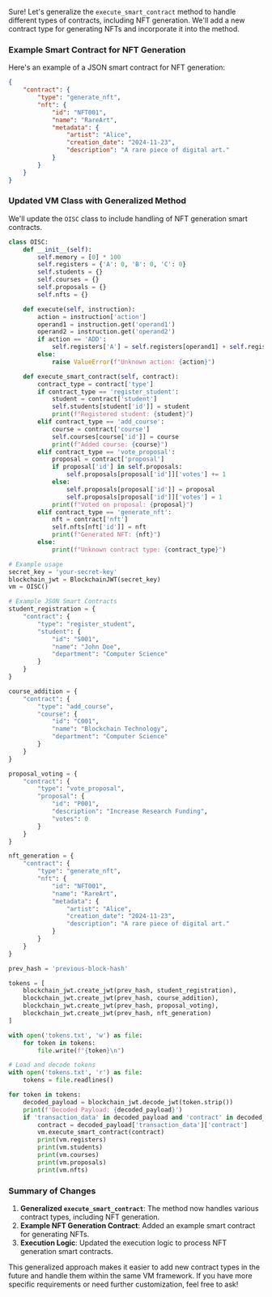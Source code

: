 Sure! Let's generalize the `execute_smart_contract` method to handle different types of contracts, including NFT generation. We'll add a new contract type for generating NFTs and incorporate it into the method.

### Example Smart Contract for NFT Generation
Here's an example of a JSON smart contract for NFT generation:
```json
{
    "contract": {
        "type": "generate_nft",
        "nft": {
            "id": "NFT001",
            "name": "RareArt",
            "metadata": {
                "artist": "Alice",
                "creation_date": "2024-11-23",
                "description": "A rare piece of digital art."
            }
        }
    }
}
```

### Updated VM Class with Generalized Method
We'll update the `OISC` class to include handling of NFT generation smart contracts.

```python
class OISC:
    def __init__(self):
        self.memory = [0] * 100
        self.registers = {'A': 0, 'B': 0, 'C': 0}
        self.students = {}
        self.courses = {}
        self.proposals = {}
        self.nfts = {}

    def execute(self, instruction):
        action = instruction['action']
        operand1 = instruction.get('operand1')
        operand2 = instruction.get('operand2')
        if action == 'ADD':
            self.registers['A'] = self.registers[operand1] + self.registers[operand2]
        else:
            raise ValueError(f"Unknown action: {action}")

    def execute_smart_contract(self, contract):
        contract_type = contract['type']
        if contract_type == 'register_student':
            student = contract['student']
            self.students[student['id']] = student
            print(f"Registered student: {student}")
        elif contract_type == 'add_course':
            course = contract['course']
            self.courses[course['id']] = course
            print(f"Added course: {course}")
        elif contract_type == 'vote_proposal':
            proposal = contract['proposal']
            if proposal['id'] in self.proposals:
                self.proposals[proposal['id']]['votes'] += 1
            else:
                self.proposals[proposal['id']] = proposal
                self.proposals[proposal['id']]['votes'] = 1
            print(f"Voted on proposal: {proposal}")
        elif contract_type == 'generate_nft':
            nft = contract['nft']
            self.nfts[nft['id']] = nft
            print(f"Generated NFT: {nft}")
        else:
            print(f"Unknown contract type: {contract_type}")

# Example usage
secret_key = 'your-secret-key'
blockchain_jwt = BlockchainJWT(secret_key)
vm = OISC()

# Example JSON Smart Contracts
student_registration = {
    "contract": {
        "type": "register_student",
        "student": {
            "id": "S001",
            "name": "John Doe",
            "department": "Computer Science"
        }
    }
}

course_addition = {
    "contract": {
        "type": "add_course",
        "course": {
            "id": "C001",
            "name": "Blockchain Technology",
            "department": "Computer Science"
        }
    }
}

proposal_voting = {
    "contract": {
        "type": "vote_proposal",
        "proposal": {
            "id": "P001",
            "description": "Increase Research Funding",
            "votes": 0
        }
    }
}

nft_generation = {
    "contract": {
        "type": "generate_nft",
        "nft": {
            "id": "NFT001",
            "name": "RareArt",
            "metadata": {
                "artist": "Alice",
                "creation_date": "2024-11-23",
                "description": "A rare piece of digital art."
            }
        }
    }
}

prev_hash = 'previous-block-hash'

tokens = [
    blockchain_jwt.create_jwt(prev_hash, student_registration),
    blockchain_jwt.create_jwt(prev_hash, course_addition),
    blockchain_jwt.create_jwt(prev_hash, proposal_voting),
    blockchain_jwt.create_jwt(prev_hash, nft_generation)
]

with open('tokens.txt', 'w') as file:
    for token in tokens:
        file.write(f"{token}\n")

# Load and decode tokens
with open('tokens.txt', 'r') as file:
    tokens = file.readlines()

for token in tokens:
    decoded_payload = blockchain_jwt.decode_jwt(token.strip())
    print(f'Decoded Payload: {decoded_payload}')
    if 'transaction_data' in decoded_payload and 'contract' in decoded_payload['transaction_data']:
        contract = decoded_payload['transaction_data']['contract']
        vm.execute_smart_contract(contract)
        print(vm.registers)
        print(vm.students)
        print(vm.courses)
        print(vm.proposals)
        print(vm.nfts)
```

### Summary of Changes
1. **Generalized `execute_smart_contract`**: The method now handles various contract types, including NFT generation.
2. **Example NFT Generation Contract**: Added an example smart contract for generating NFTs.
3. **Execution Logic**: Updated the execution logic to process NFT generation smart contracts.

This generalized approach makes it easier to add new contract types in the future and handle them within the same VM framework. If you have more specific requirements or need further customization, feel free to ask!